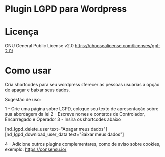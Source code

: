 # Plugin LGPD para Wordpress

# Licença

GNU General Public License v2.0 https://choosealicense.com/licenses/gpl-2.0/

# Como usar

Cria shortcodes para seu wordpress oferecer as pessoas usuárias a opção de apagar e baixar seus dados. 

Sugestão de uso:

1 - Crie uma página sobre LGPD, coloque seu texto de apresentação sobre sua abordagem da lei
2 - Escreve nomes e contatos de Controlador, Encarregado e Operador
3 - Insira os shortcodes abaixo

[nd_lgpd_delete_user text="Apagar meus dados"]
[nd_lgpd_download_user_data text="Baixar meus dados"]

4 - Adicione outros plugins complementares, como de aviso sobre cookies, exemplo: https://consensu.io/
